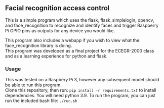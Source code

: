 ## Facial recognition access control  

This is a simple program which uses the flask, flask_simplelogin, opencv, and face_recognition to recognize and identify faces and
trigger Raspberry Pi GPIO pins as outputs for any device you would like.  

This program also includes a webapp if you wish to view what the face_recognition library is doing.  
This program was developed as a final project for the ECEGR-2000 class and as a learning experience for python and flask.

### Usage  
This was tested on a Raspbery Pi 3, however any subsequent model should be able to run this program.  
Clone this repository, then run: `pip install -r requirements.txt` to install dependencies. You will need python 3.9.
To run the program, you can just run the included bash file: `./run.sh`
